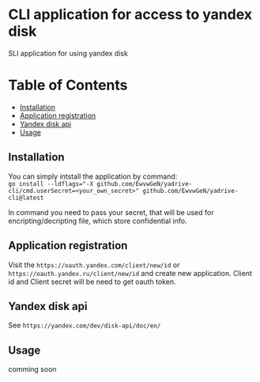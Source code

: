# CLI application for access to yandex disk

SLI application for using yandex disk

# Table of Contents
- [Installation](#Installation)
- [Application registration](#Application-registration)
- [Yandex disk api](#Yandex-disk-api)
- [Usage](#Usage)

## Installation

You can simply intstall the application by command:</br>
`go install --ldflags="-X github.com/EwvwGeN/yadrive-cli/cmd.userSecret=<your_own_secret>" github.com/EwvwGeN/yadrive-cli@latest`

In command you need to pass your secret, that will be used for encripting/decripting file, which store confidential info.

## Application registration

Visit the `https://oauth.yandex.com/client/new/id` or `https://oauth.yandex.ru/client/new/id` and create new application. Client id and Client secret will be need to get oauth token.

## Yandex disk api

See `https://yandex.com/dev/disk-api/doc/en/`

## Usage

comming soon